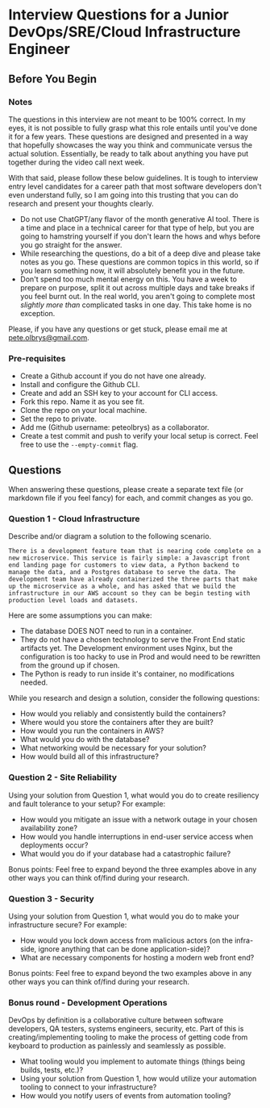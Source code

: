 # Interview Questions for a Junior DevOps/SRE/Cloud Infrastructure Engineer

## Before You Begin

### Notes

The questions in this interview are not meant to be 100% correct. In my eyes, it is not possible to fully grasp what this role entails until you've done it for a few years. These questions are designed and presented in a way that hopefully showcases the way you think and communicate versus the actual solution. Essentially, be ready to talk about anything you have put together during the video call next week.

With that said, please follow these below guidelines. It is tough to interview entry level candidates for a career path that most software developers don't even understand fully, so I am going into this trusting that you can do research and present your thoughts clearly.

- Do not use ChatGPT/any flavor of the month generative AI tool. There is a time and place in a technical career for that type of help, but you are going to hamstring yourself if you don't learn the hows and whys before you go straight for the answer.
- While researching the questions, do a bit of a deep dive and please take notes as you go. These questions are common topics in this world, so if you learn something now, it will absolutely benefit you in the future.
- Don't spend too much mental energy on this. You have a week to prepare on purpose, split it out across multiple days and take breaks if you feel burnt out. In the real world, you aren't going to complete most *slightly more than* complicated tasks in one day. This take home is no exception.

Please, if you have any questions or get stuck, please email me at pete.olbrys@gmail.com.

### Pre-requisites

- Create a Github account if you do not have one already.
- Install and configure the Github CLI.
- Create and add an SSH key to your account for CLI access.
- Fork this repo. Name it as you see fit.
- Clone the repo on your local machine.
- Set the repo to private.
- Add me (Github username: peteolbrys) as a collaborator.
- Create a test commit and push to verify your local setup is correct. Feel free to use the `--empty-commit` flag.

## Questions 

When answering these questions, please create a separate text file (or markdown file if you feel fancy) for each, and commit changes as you go.

### Question 1 - Cloud Infrastructure

Describe and/or diagram a solution to the following scenario.

```There is a development feature team that is nearing code complete on a new microservice. This service is fairly simple: a Javascript front end landing page for customers to view data, a Python backend to manage the data, and a Postgres database to serve the data. The development team have already containerized the three parts that make up the microservice as a whole, and has asked that we build the infrastructure in our AWS account so they can be begin testing with production level loads and datasets.```

Here are some assumptions you can make:
- The database DOES NOT need to run in a container.
- They do not have a chosen technology to serve the Front End static artifacts yet. The Development environment uses Nginx, but the configuration is too hacky to use in Prod and would need to be rewritten from the ground up if chosen.
- The Python is ready to run inside it's container, no modifications needed.

While you research and design a solution, consider the following questions:
- How would you reliably and consistently build the containers?
- Where would you store the containers after they are built?
- How would you run the containers in AWS?
- What would you do with the database?
- What networking would be necessary for your solution?
- How would build all of this infrastructure?

### Question 2 - Site Reliability

Using your solution from Question 1, what would you do to create resiliency and fault tolerance to your setup? For example:
- How would you mitigate an issue with a network outage in your chosen availability zone?
- How would you handle interruptions in end-user service access when deployments occur?
- What would you do if your database had a catastrophic failure?

Bonus points: Feel free to expand beyond the three examples above in any other ways you can think of/find during your research.

### Question 3 - Security

Using your solution from Question 1, what would you do to make your infrastructure secure? For example:
- How would you lock down access from malicious actors (on the infra-side, ignore anything that can be done application-side)?
- What are necessary components for hosting a modern web front end?

Bonus points: Feel free to expand beyond the two examples above in any other ways you can think of/find during your research.

### Bonus round - Development Operations

DevOps by definition is a collaborative culture between software developers, QA testers, systems engineers, security, etc. Part of this is creating/implementing tooling to make the process of getting code from keyboard to production as painlessly and seamlessly as possible.

- What tooling would you implement to automate things (things being builds, tests, etc.)?
- Using your solution from Question 1, how would utilize your automation tooling to connect to your infrastructure?
- How would you notify users of events from automation tooling?

